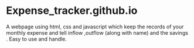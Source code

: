 # Expense_tracker.github.io
A webpage using html, css and javascript which keep the records of your monthly expense and tell inflow ,outflow (along with name) and the savings . Easy to use and handle.
